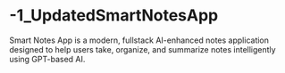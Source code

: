 # -1_UpdatedSmartNotesApp
Smart Notes App is a modern, fullstack AI-enhanced notes application designed to help users take, organize, and summarize notes intelligently using GPT-based AI. 
